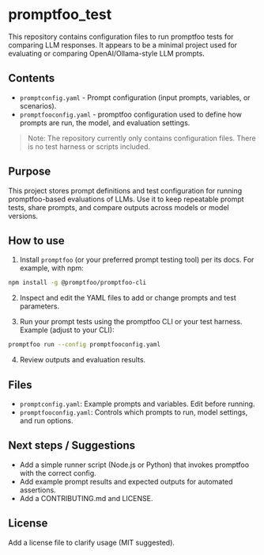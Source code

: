 # promptfoo_test

This repository contains configuration files to run promptfoo tests for comparing LLM responses. It appears to be a minimal project used for evaluating or comparing OpenAI/Ollama-style LLM prompts.

## Contents

- `promptconfig.yaml` - Prompt configuration (input prompts, variables, or scenarios).
- `promptfooconfig.yaml` - promptfoo configuration used to define how prompts are run, the model, and evaluation settings.

> Note: The repository currently only contains configuration files. There is no test harness or scripts included.

## Purpose

This project stores prompt definitions and test configuration for running promptfoo-based evaluations of LLMs. Use it to keep repeatable prompt tests, share prompts, and compare outputs across models or model versions.

## How to use

1. Install `promptfoo` (or your preferred prompt testing tool) per its docs. For example, with npm:

```bash
npm install -g @promptfoo/promptfoo-cli
```

2. Inspect and edit the YAML files to add or change prompts and test parameters.

3. Run your prompt tests using the promptfoo CLI or your test harness. Example (adjust to your CLI):

```bash
promptfoo run --config promptfooconfig.yaml
```

4. Review outputs and evaluation results.

## Files

- `promptconfig.yaml`: Example prompts and variables. Edit before running.
- `promptfooconfig.yaml`: Controls which prompts to run, model settings, and run options.

## Next steps / Suggestions

- Add a simple runner script (Node.js or Python) that invokes promptfoo with the correct config.
- Add example prompt results and expected outputs for automated assertions.
- Add a CONTRIBUTING.md and LICENSE.

## License

Add a license file to clarify usage (MIT suggested).

